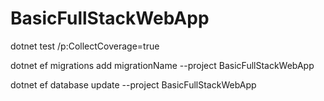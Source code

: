 # BasicFullStackWebApp
<p>dotnet test /p:CollectCoverage=true</p>
<p>dotnet ef migrations add migrationName --project BasicFullStackWebApp</p>
<p>dotnet ef database update --project BasicFullStackWebApp</p>



